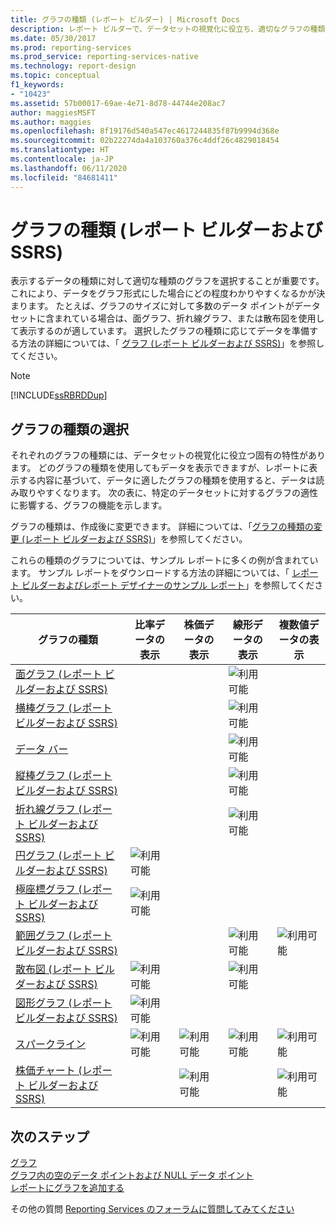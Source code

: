 ```yaml
---
title: グラフの種類 (レポート ビルダー) | Microsoft Docs
description: レポート ビルダーで、データセットの視覚化に役立ち、適切なグラフの種類の選択を支援する一意のグラフ特性から選択します。
ms.date: 05/30/2017
ms.prod: reporting-services
ms.prod_service: reporting-services-native
ms.technology: report-design
ms.topic: conceptual
f1_keywords:
- "10423"
ms.assetid: 57b00017-69ae-4e71-8d78-44744e208ac7
author: maggiesMSFT
ms.author: maggies
ms.openlocfilehash: 8f19176d540a547ec4617244835f87b9994d368e
ms.sourcegitcommit: 02b22274da4a103760a376c4ddf26c4829018454
ms.translationtype: HT
ms.contentlocale: ja-JP
ms.lasthandoff: 06/11/2020
ms.locfileid: "84681411"
---
```

# <a name="chart-types-report-builder-and-ssrs"></a>グラフの種類 (レポート ビルダーおよび SSRS)

表示するデータの種類に対して適切な種類のグラフを選択することが重要です。 これにより、データをグラフ形式にした場合にどの程度わかりやすくなるかが決まります。 たとえば、グラフのサイズに対して多数のデータ ポイントがデータセットに含まれている場合は、面グラフ、折れ線グラフ、または散布図を使用して表示するのが適しています。 選択したグラフの種類に応じてデータを準備する方法の詳細については、「 [グラフ (レポート ビルダーおよび SSRS)](../../reporting-services/report-design/charts-report-builder-and-ssrs.md)」を参照してください。  
  
> [!NOTE]  
>  [!INCLUDE[ssRBRDDup](../../includes/ssrbrddup-md.md)]  
  
## <a name="choosing-a-chart-type"></a>グラフの種類の選択  
 それぞれのグラフの種類には、データセットの視覚化に役立つ固有の特性があります。 どのグラフの種類を使用してもデータを表示できますが、レポートに表示する内容に基づいて、データに適したグラフの種類を使用すると、データは読み取りやすくなります。 次の表に、特定のデータセットに対するグラフの適性に影響する、グラフの機能を示します。  
  
 グラフの種類は、作成後に変更できます。 詳細については、「[グラフの種類の変更 &#40;レポート ビルダーおよび SSRS&#41;](../../reporting-services/report-design/change-a-chart-type-report-builder-and-ssrs.md)」を参照してください。  
  
 これらの種類のグラフについては、サンプル レポートに多くの例が含まれています。 サンプル レポートをダウンロードする方法の詳細については、「 [レポート ビルダーおよびレポート デザイナーのサンプル レポート](https://go.microsoft.com/fwlink/?LinkId=198283)」を参照してください。  
  
|グラフの種類|比率データの表示|株価データの表示|線形データの表示|複数値データの表示|  
|----------------|------------------------|------------------------|-------------------------|-------------------------------|  
|[面グラフ (レポート ビルダーおよび SSRS)](../../reporting-services/report-design/area-charts-report-builder-and-ssrs.md)|||![利用可能](../../reporting-services/report-data/media/greencheck.gif "利用可能")||  
|[横棒グラフ (レポート ビルダーおよび SSRS)](../../reporting-services/report-design/bar-charts-report-builder-and-ssrs.md)|||![利用可能](../../reporting-services/report-data/media/greencheck.gif "利用可能")||  
|[データ バー](../../reporting-services/report-design/sparklines-and-data-bars-report-builder-and-ssrs.md)|||![利用可能](../../reporting-services/report-data/media/greencheck.gif "利用可能")||  
|[縦棒グラフ (レポート ビルダーおよび SSRS)](../../reporting-services/report-design/column-charts-report-builder-and-ssrs.md)|||![利用可能](../../reporting-services/report-data/media/greencheck.gif "利用可能")||  
|[折れ線グラフ (レポート ビルダーおよび SSRS)](../../reporting-services/report-design/line-charts-report-builder-and-ssrs.md)|||![利用可能](../../reporting-services/report-data/media/greencheck.gif "利用可能")||  
|[円グラフ &#40;レポート ビルダーおよび SSRS&#41;](../../reporting-services/report-design/pie-charts-report-builder-and-ssrs.md)|![利用可能](../../reporting-services/report-data/media/greencheck.gif "利用可能")||||  
|[極座標グラフ (レポート ビルダーおよび SSRS)](../../reporting-services/report-design/polar-charts-report-builder-and-ssrs.md)|![利用可能](../../reporting-services/report-data/media/greencheck.gif "利用可能")||||  
|[範囲グラフ (レポート ビルダーおよび SSRS)](../../reporting-services/report-design/range-charts-report-builder-and-ssrs.md)|||![利用可能](../../reporting-services/report-data/media/greencheck.gif "利用可能")|![利用可能](../../reporting-services/report-data/media/greencheck.gif "利用可能")|  
|[散布図 (レポート ビルダーおよび SSRS)](../../reporting-services/report-design/scatter-charts-report-builder-and-ssrs.md)|![利用可能](../../reporting-services/report-data/media/greencheck.gif "利用可能")||![利用可能](../../reporting-services/report-data/media/greencheck.gif "利用可能")||  
|[図形グラフ (レポート ビルダーおよび SSRS)](../../reporting-services/report-design/shape-charts-report-builder-and-ssrs.md)|![利用可能](../../reporting-services/report-data/media/greencheck.gif "利用可能")||||  
|[スパークライン](../../reporting-services/report-design/sparklines-and-data-bars-report-builder-and-ssrs.md)|![利用可能](../../reporting-services/report-data/media/greencheck.gif "利用可能")|![利用可能](../../reporting-services/report-data/media/greencheck.gif "利用可能")|![利用可能](../../reporting-services/report-data/media/greencheck.gif "利用可能")|![利用可能](../../reporting-services/report-data/media/greencheck.gif "利用可能")|  
|[株価チャート (レポート ビルダーおよび SSRS)](../../reporting-services/report-design/stock-charts-report-builder-and-ssrs.md)||![利用可能](../../reporting-services/report-data/media/greencheck.gif "利用可能")||![利用可能](../../reporting-services/report-data/media/greencheck.gif "利用可能")|  

## <a name="next-steps"></a>次のステップ

[グラフ](../../reporting-services/report-design/charts-report-builder-and-ssrs.md)   
[グラフ内の空のデータ ポイントおよび NULL データ ポイント](../../reporting-services/report-design/empty-and-null-data-points-in-charts-report-builder-and-ssrs.md)   
[レポートにグラフを追加する](../../reporting-services/report-design/add-a-chart-to-a-report-report-builder-and-ssrs.md)  

その他の質問 [Reporting Services のフォーラムに質問してみてください](https://go.microsoft.com/fwlink/?LinkId=620231)
